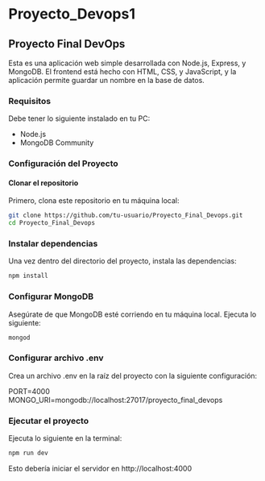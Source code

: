# Proyecto_Devops1
## Proyecto Final DevOps

Esta es una aplicación web simple desarrollada con Node.js, Express, y MongoDB. El frontend está hecho con HTML, CSS, y JavaScript, y la aplicación permite guardar un nombre en la base de datos.

### Requisitos
Debe tener lo siguiente instalado en tu PC:

- Node.js
- MongoDB Community

### Configuración del Proyecto

#### Clonar el repositorio
Primero, clona este repositorio en tu máquina local:

```bash
git clone https://github.com/tu-usuario/Proyecto_Final_Devops.git
cd Proyecto_Final_Devops
```

### Instalar dependencias
Una vez dentro del directorio del proyecto, instala las dependencias:

```bash
npm install
```

### Configurar MongoDB
Asegúrate de que MongoDB esté corriendo en tu máquina local. Ejecuta lo siguiente:

```bash
mongod
```

### Configurar archivo .env
Crea un archivo .env en la raíz del proyecto con la siguiente configuración:

PORT=4000
MONGO_URI=mongodb://localhost:27017/proyecto_final_devops

### Ejecutar el proyecto
Ejecuta lo siguiente en la terminal:

```bash
npm run dev
```

Esto debería iniciar el servidor en http://localhost:4000
